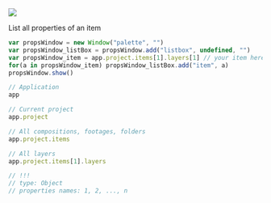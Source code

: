 <img src="https://ae-scripting.docsforadobe.dev/_images/objectmodel.png">

List all properties of an item
```jsx
var propsWindow = new Window("palette", "")
var propsWindow_listBox = propsWindow.add("listbox", undefined, "")
var propsWindow_item = app.project.items[1].layers[1] // your item here
for(a in propsWindow_item) propsWindow_listBox.add("item", a)
propsWindow.show()
```

```jsx
// Application
app

// Current project
app.project

// All compositions, footages, folders
app.project.items

// All layers
app.project.items[1].layers

// !!!
// type: Object
// properties names: 1, 2, ..., n
```